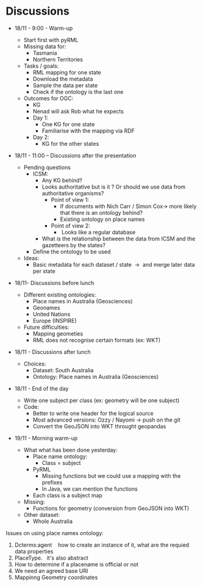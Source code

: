 # Discussions

- 18/11 - 9:00 - Warm-up  
    - Start first with pyRML 
    - Missing data for: 
        - Tasmania     
        - Northern Territories     
    - Tasks / goals: 
        - RML mapping for one state     
        - Download the metadata     
        - Sample the data per state    
        - Check if the ontology is the last one     
    - Outcomes for OGC: 
        - KG     
        - Nenad will ask Rob what he expects     
        - Day 1: 
            - One KG for one state     
            - Familiarise with the mapping via RDF       
        - Day 2: 
            - KG for the other states      

- 18/11 - 11:00 – Discussions after the presentation 
    - Pending questions  
        - ICSM:     
            - Any KG behind?       
            - Looks authoritative but is it ? Or should we use data from authoritative organisms?         
                - Point of view 1:     
                    - If documents with Nich Carr / Simon Cox-> more likely that there is an ontology behind?     
                    - Existing ontology on place names 
                - Point of view 2: 
                    -  Looks like a regular database 
            - What is the relationship between the data from ICSM and the gazetteers by the states? 
        - Define the ontology to be used 
    - Ideas: 
        - Basic metadata for each dataset / state  ->  and merge later data per state 
            

- 18/11- Discussions before lunch 
    - Different existing ontologies: 
        - Place names in Australia (Geosciences) 
        - Geonames 
        - United Nations 
        - Europe (INSPIRE) 
    - Future difficulties: 
        - Mapping geometies 
        - RML does not recognise certain formats (ex: WKT) 

- 18/11 - Discussions after lunch 
    - Choices: 
        - Dataset: South Australia 
        - Ontology: Place names in Australia (Geosciences) 

- 18/11 - End of the day 
    - Write one subject per class (ex: geometry will be one subject) 
    - Code: 
        - Better to write one header for the logical source 
        - Most advanced versions: Ozzy / Nayomi -> push on the git 
        - Convert the GeoJSON into WKT throught geopandas 

- 19/11 - Morning warm-up 
    - What what has been done yesterday: 
        - Place name ontology: 
            - Class = subject 
        - PyRML 
            - Missing functions but we could use a mapping with the prefixes 
            - In Java, we can mention the functions
        - Each class is a subject map 
    - Missing: 
        - Functions for geometry (conversion from GeoJSON into WKT) 
    - Other dataset: 
        - Whole Australia 
    
Issues on using place names ontology: 
1. Dcterms:agent    how to create an instance of it, what are the requied data properties  
2. PlaceType.   it's also abstract 
3. How to determine if a placename is official or not  
4. We need an agreed base URI 
5. Mappinng Geometry coordinates